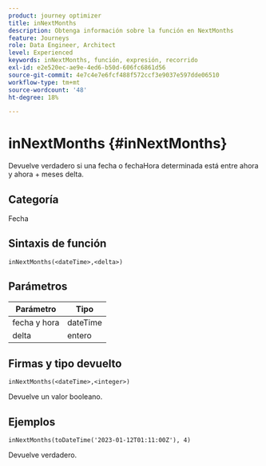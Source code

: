 ```yaml
---
product: journey optimizer
title: inNextMonths
description: Obtenga información sobre la función en NextMonths
feature: Journeys
role: Data Engineer, Architect
level: Experienced
keywords: inNextMonths, función, expresión, recorrido
exl-id: e2e520ec-ae9e-4ed6-b50d-606fc6861d56
source-git-commit: 4e7c4e7e6fcf488f572ccf3e9037e597dde06510
workflow-type: tm+mt
source-wordcount: '48'
ht-degree: 18%

---
```


# inNextMonths {#inNextMonths}

Devuelve verdadero si una fecha o fechaHora determinada está entre ahora y ahora + meses delta.

## Categoría

Fecha

## Sintaxis de función

`inNextMonths(<dateTime>,<delta>)`

## Parámetros

| Parámetro | Tipo |
|-----------|------------------|
| fecha y hora | dateTime |
| delta | entero |

## Firmas y tipo devuelto

`inNextMonths(<dateTime>,<integer>)`

Devuelve un valor booleano.

## Ejemplos

`inNextMonths(toDateTime('2023-01-12T01:11:00Z'), 4)`

Devuelve verdadero.
